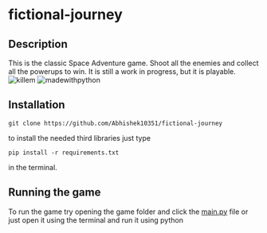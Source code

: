 # fictional-journey

## Description

This is the classic Space Adventure game.
Shoot all the enemies and collect all the powerups to win.
It is still a work in progress, but it is playable.
![killem](https://forthebadge.com/images/badges/oooo-kill-em.svg)
![madewithpython](https://forthebadge.com/images/badges/made-with-python.svg)

## Installation

```git
git clone https://github.com/Abhishek10351/fictional-journey
```

to install the needed third libraries just type

```pip
pip install -r requirements.txt
```

in the terminal.

## Running the game

To run the game try opening the game folder and click the [main.py](/game/main.py) file or just open it using the terminal and run it using python

